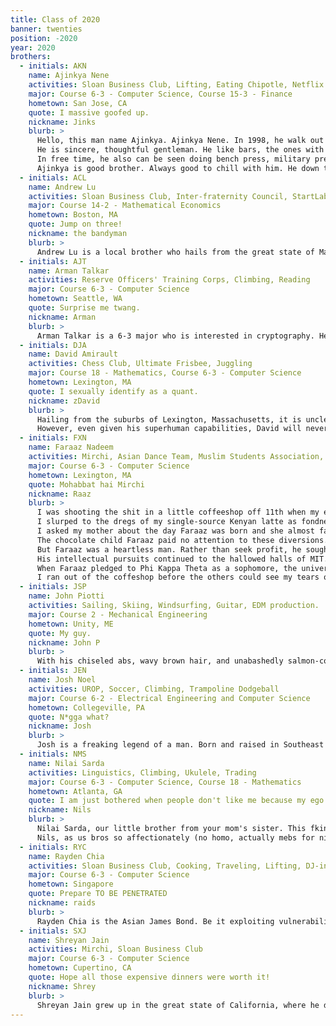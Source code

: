 ```yaml
---
title: Class of 2020
banner: twenties
position: -2020
year: 2020
brothers:
  - initials: AKN
    name: Ajinkya Nene
    activities: Sloan Business Club, Lifting, Eating Chipotle, Netflix
    major: Course 6-3 - Computer Science, Course 15-3 - Finance
    hometown: San Jose, CA
    quote: I massive goofed up.
    nickname: Jinks
    blurb: >
      Hello, this man name Ajinkya. Ajinkya Nene. In 1998, he walk out of mother's womb premature in San Jose, CA without the help of physicians. He is miracle.
      He is sincere, thoughtful gentleman. He like bars, the ones with protein. He have great taste in food. If you see him at Chipotle, say hello! He also Netflix Diamond Solitaire member with over 3000 hours of video watched. He like happy times with people. Perhaps when you meet him you can loosen up and have happy times too.
      In free time, he also can be seen doing bench press, military press, pull-ups, bicep curls. Sometimes legs.
      Ajinkya is good brother. Always good to chill with him. He down to try many fun things in life. Many good memories with him. You should meet him.
  - initials: ACL
    name: Andrew Lu
    activities: Sloan Business Club, Inter-fraternity Council, StartLabs, Viola, Reading, Traveling
    major: Course 14-2 - Mathematical Economics
    hometown: Boston, MA
    quote: Jump on three!
    nickname: the bandyman
    blurb: >
      Andrew Lu is a local brother who hails from the great state of Massachusetts, majoring in Computer Science and Mathematical Economics. He may know a think or two about programming, but you can find his heart in business and finance. Andrew is a member of Sloan Business Club, Start Labs, and the Flux accelerator program. When heís not dishing out sound financial advice, he dominates the squash courts and dismantles his opponents in party games such as ping pong and foosball. Andrew is also the fearless leader of the 2020 pledge class, whose achievements include getting 12 people stuck in an elevator at 1 am, winning at the esteemed SK Late Night, and much more.
  - initials: AJT
    name: Arman Talkar
    activities: Reserve Officers' Training Corps, Climbing, Reading
    major: Course 6-3 - Computer Science
    hometown: Seattle, WA
    quote: Surprise me twang.
    nickname: Arman
    blurb: >
      Arman Talkar is a 6-3 major who is interested in cryptography. He is in Air Force ROTC. When he is not cracking codes or flying jets, he can be found enjoying the privacy of his room.
  - initials: DJA
    name: David Amirault 
    activities: Chess Club, Ultimate Frisbee, Juggling
    major: Course 18 - Mathematics, Course 6-3 - Computer Science
    hometown: Lexington, MA
    quote: I sexually identify as a quant.
    nickname: zDavid
    blurb: >
      Hailing from the suburbs of Lexington, Massachusetts, it is unclear whether this Twerk God was raised as a child prodigy, or if he was naturally born as one. From randomly discovering that he has a phenomenal voice to sing with, to humbly demolishing 6.437 psets in one night, it is clear that David is a brother truly worth the name. David is one of the most organized and put together brothers at PKT -- whether organizing serenades for the entire group, leading the way at parties, or solving puzzles at midnight, you'll never find yourself bored around him. On a typical weekday, you'll find him a disciplined ROTC man: working out, psetting with brothers, and even getting in some time to grab dinner with his many ladies. But on a weekend, it's a bit of a different story.
      However, even given his superhuman capabilities, David will never admit it -- he is one of the most kind, bright, and chill brothers that Phi Kappa Theta has to offer. Never be afraid to hang out with David -- you'll find out that there's much more to him than it first seems.
  - initials: FXN
    name: Faraaz Nadeem 
    activities: Mirchi, Asian Dance Team, Muslim Students Association, Machine Intelligence Community
    major: Course 6-3 - Computer Science
    hometown: Lexington, MA
    quote: Mohabbat hai Mirchi
    nickname: Raaz
    blurb: >
      I was shooting the shit in a little coffeeshop off 11th when my ears whiffed a conversation between a couple dudebros by the bar. One of them asked "How do I get a damsel's dhol drumming?" The other flexed his pecs a bit and spewed some recycled Pornhub-sidebar-advertisement BS and the two smugly returned to their lives of ignorance.
      I slurped to the dregs of my single-source Kenyan latte as fondness turned my vision a shade of mocha, and I remembered the one man who really got those dhols drumming.
      I asked my mother about the day Faraaz was born and she almost fainted from happiness. She said Allah carried him down from the heavens while Lord Shiva danced the Electric Boogaloo and Yahweh skipped through hemp fields with Jesus Christ on his back. A myriad of maidens simultaneously announced their engagement to the newborn and from the countless brawls of passion that followed, the sport of wrestling was born.
      The chocolate child Faraaz paid no attention to these diversions. 100,000 rupee dowries didn't interest him. 1's and 0's did. A dalliance in the digital became a full-blown passion in his junior year, where he taught himself the poetry of Course 6 and published apps garnering thousands of downloads. 
      But Faraaz was a heartless man. Rather than seek profit, he sought to help the homeland. In his senior year of high school, he built an app to make vital information accessible in the various vernaculars of India.
      His intellectual pursuits continued to the hallowed halls of MIT. Outside of classes, he laid down his running baton and picked up the Sapp. With practically no prior dance experience, Faraaz became a star on Mirchi, MIT's Indian fusion dance team. On the proving grounds of the dance floor he trained his body to be as lithe and sultry as a panther and as explosive as an IED. Newcomers to MIT would occasionally see lines of women stretching from Kresge to Sloan. They'd shrug it off, thinking Beyonce was in town. Little did they know these hearts were aflutter in anticipation of a Mirchi performance, and the few minutes they'd have to bask in the glory of Faraaz Nadeem.
      When Faraaz pledged to Phi Kappa Theta as a sophomore, the universe almost faced an apocalypse. Having PKT and Faraaz Nadeem mix, arguably the two most perfect things in existance, put the balance of good and bad out of whack. Braving the Crimson Staircase of Doom, Faraaz reached the top to ask the saintly Rush Chair what to do. Minutes before the collapse of Earth's core, a solution was found. In an act of true selflessness, Faraaz ascended to the realm of angels, forever becoming the divine protector of PKT.
      I ran out of the coffeshop before the others could see my tears of remembrance. Later that day, I made sure to drive on the footpath on the way home. I smiled as the divine voice of Faraaz rang in my ears. "Shabash beta, shabash!"
  - initials: JSP
    name: John Piotti
    activities: Sailing, Skiing, Windsurfing, Guitar, EDM production.
    major: Course 2 - Mechanical Engineering
    hometown: Unity, ME
    quote: My guy.
    nickname: John P
    blurb: >
      With his chiseled abs, wavy brown hair, and unabashedly salmon-colored shorts, everything about John Piotti just screams fratstar. Hailing from the stormy seas of Maine, Johnís both a New England native and a sailor at heart. With his steady hand holding the ropes and his silky smooth voice narrating the history of the Boston skyline, watching John lead a boating tour down the Charles is surely on every MIT studentís bucket list. When something needs fixing, everyone knows Johnís the brother to go to. As handy with a toilet plunger as he is with a sail, Johnís restored the PKT house to its old glory, painstakingly painting over decades of beer stains and cracks. Legend has it that when this godly specimen walks into a party, the ladies come flocking. Luckily for us, Piottiís a romantic at heart and has eyes only for his childhood sweetheart, so heís always happy to introduce any admirers to his friends instead. Is it any surprise that everyone calls John best brother?
  - initials: JEN
    name: Josh Noel
    activities: UROP, Soccer, Climbing, Trampoline Dodgeball
    major: Course 6-2 - Electrical Engineering and Computer Science
    hometown: Collegeville, PA
    quote: N*gga what?
    nickname: Josh
    blurb: >
      Josh is a freaking legend of a man. Born and raised in Southeast Pennsylvania, heís had a lifetime of athletic and academic prowess. Josh is a straight up computer graphics wiz-kid, a lifelong soccer player, and musical virtuoso in over 5 instruments. He is also possibly the fastest man on Earth (some say universe), as we all witnessed when he singlehandedly carried our class to victory in the annual PKT relay race, breaking the sound barrier on the final leg. When he isnít destroying track records, you might catch Josh at the local trampoline dodgeball arena, absolutely crushing it. Josh is a very well rounded guy - friendly, modest, and always incredibly composed. Always down for anything, Josh really knows how to have a good time!
  - initials: NMS
    name: Nilai Sarda
    activities: Linguistics, Climbing, Ukulele, Trading
    major: Course 6-3 - Computer Science, Course 18 - Mathematics
    hometown: Atlanta, GA
    quote: I am just bothered when people don't like me because my ego thrives on adoration of the masses.
    nickname: Nils
    blurb: >
      Nilai Sarda, our little brother from your mom's sister. This fkin g comes from the streets of Atlanta and spells that shit like he some scripps spelling (cop that) bee. We once asked Nilai, how do you spell happiness, and he said, phi kappa theta. 
      Nils, as us bros so affectionately (no homo, actually mebs for nils) call him, has size 13 feet. Now we did the math, and that means he truly gets that shit popping. You'll be at social hours wondering why the fk everyone be looking at the ground, and then you look up, god shines his fking light all over your face, and you see it's your g nilai Sarda. You stare at his fresh skin, his frosty smile, his sparkling white feet, and at his fking big feet. In that moment, all you can think is wow, mama I made it. And that's when your world goes white. Nils, what a fking G.
  - initials: RYC
    name: Rayden Chia
    activities: Sloan Business Club, Cooking, Traveling, Lifting, DJ-ing, all things Cybersecurity
    major: Course 6-3 - Computer Science
    hometown: Singapore
    quote: Prepare TO BE PENETRATED
    nickname: raids
    blurb: >
      Rayden Chia is the Asian James Bond. Be it exploiting vulnerabilities in servers, going hard on problem sets, or extracting meat from a horde of crabs, Rayden Chia lives up to his Expert certification in Offensive Security. He possesses a certain dignity and class that comes from being under high-stress scenarios in the military. A truly talented man, Rayden can cook you a Michelin-starred meal from the recipes he finds past your computer's firewalls while looking absolutely fabulous. Watch out for Rayden in the future as his security technology company may be the only thing between your search history and the government.
  - initials: SXJ
    name: Shreyan Jain
    activities: Mirchi, Sloan Business Club
    major: Course 6-3 - Computer Science
    hometown: Cupertino, CA
    quote: Hope all those expensive dinners were worth it!
    nickname: Shrey
    blurb: >
      Shreyan Jain grew up in the great state of California, where he developed a fond affection for all things prep -- you can catch him more often than not meandering around campus in salmon shorts and Aldo loafers. From a young age, Shreyan loved biology, becoming one of only 2 people nationwide to get a perfect score on the AP exam, and starting an extremely popular prep blog online. Of course, when he came to MIT, he pursued this passion by becoming a computer science major. Shreyan's other interests include dancing, Bose headphones, and complaining. Feel free to ask Shrey about anything from Abelian groups of order 5 to his love for good food. By far one of the smartest and most handsome brothers in our pledge class, Shreyan's a great addition to the brotherhood!
---
```

